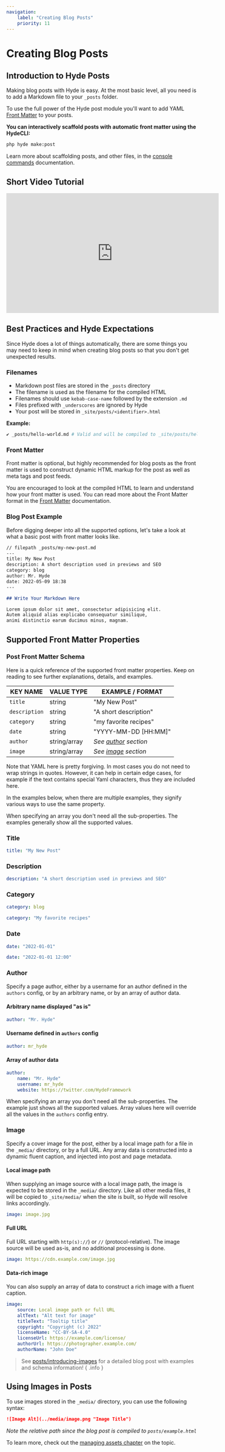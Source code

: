 ```yaml
---
navigation:
    label: "Creating Blog Posts"
    priority: 11
---
```


# Creating Blog Posts

## Introduction to Hyde Posts

Making blog posts with Hyde is easy. At the most basic level, all you need is to add a Markdown file to your `_posts` folder.

To use the full power of the Hyde post module you'll want to add YAML [Front Matter](front-matter) to your posts.

**You can interactively scaffold posts with automatic front matter using the HydeCLI:**

```bash
php hyde make:post
```
Learn more about scaffolding posts, and other files, in the [console commands](console-commands) documentation.


## Short Video Tutorial

<iframe width="560" height="315" src="https://www.youtube-nocookie.com/embed/gjpE1U527h8" title="YouTube video player" frameborder="0" allow="accelerometer; autoplay; encrypted-media; gyroscope; picture-in-picture" allowfullscreen></iframe>


## Best Practices and Hyde Expectations

Since Hyde does a lot of things automatically, there are some things you may need
to keep in mind when creating blog posts so that you don't get unexpected results.

### Filenames

- Markdown post files are stored in the `_posts` directory
- The filename is used as the filename for the compiled HTML
- Filenames should use `kebab-case-name` followed by the extension `.md`
- Files prefixed with `_underscores` are ignored by Hyde
- Your post will be stored in `_site/posts/<identifier>.html`

**Example:**

```bash
✔ _posts/hello-world.md # Valid and will be compiled to _site/posts/hello-world.html
```

### Front Matter

Front matter is optional, but highly recommended for blog posts as the front matter is used to construct dynamic HTML
markup for the post as well as meta tags and post feeds.

You are encouraged to look at the compiled HTML to learn
and understand how your front matter is used. You can read more about the Front Matter format in the [Front Matter](front-matter) documentation.

### Blog Post Example

Before digging deeper into all the supported options, let's take a look at what a basic post with front matter looks like.

```markdown
// filepath _posts/my-new-post.md
---
title: My New Post
description: A short description used in previews and SEO
category: blog
author: Mr. Hyde
date: 2022-05-09 18:38
---

## Write Your Markdown Here

Lorem ipsum dolor sit amet, consectetur adipisicing elit.
Autem aliquid alias explicabo consequatur similique,
animi distinctio earum ducimus minus, magnam.
```


## Supported Front Matter Properties

### Post Front Matter Schema

Here is a quick reference of the supported front matter properties.
Keep on reading to see further explanations, details, and examples.

| **KEY NAME**   | **VALUE TYPE** | **EXAMPLE / FORMAT**             |
|----------------|----------------|----------------------------------|
| `title`        | string         | "My New Post"                    |
| `description`  | string         | "A short description"            |
| `category`     | string         | "my favorite recipes"            |
| `date`         | string         | "YYYY-MM-DD [HH:MM]"             |
| `author`       | string/array   | _See [author](#author) section_  |
| `image`        | string/array   | _See [image](#image) section_    |

Note that YAML here is pretty forgiving. In most cases you do not need to wrap strings in quotes.
However, it can help in certain edge cases, for example if the text contains special Yaml characters, thus they are included here.

In the examples below, when there are multiple examples, they signify various ways to use the same property.

When specifying an array you don't need all the sub-properties. The examples generally show all the supported values.

### Title

```yaml
title: "My New Post"
```

### Description

```yaml
description: "A short description used in previews and SEO"
```

### Category

```yaml
category: blog
```

```yaml
category: "My favorite recipes"
```

### Date

```yaml
date: "2022-01-01"
```

```yaml
date: "2022-01-01 12:00"
```

### Author

Specify a page author, either by a username for an author defined in the `authors` config, or by an arbitrary name,
or by an array of author data.

#### Arbitrary name displayed "as is"

```yaml
author: "Mr. Hyde"
```

#### Username defined in `authors` config

```yaml
author: mr_hyde
```

#### Array of author data

```yaml
author:
    name: "Mr. Hyde"
    username: mr_hyde
    website: https://twitter.com/HydeFramework
```

When specifying an array you don't need all the sub-properties. The example just shows all the supported values.
Array values here will override all the values in the `authors` config entry.

### Image

Specify a cover image for the post, either by a local image path for a file in the `_media/` directory, or by a full URL.
Any array data is constructed into a dynamic fluent caption, and injected into post and page metadata.

#### Local image path

When supplying an image source with a local image path, the image is expected to be stored in the `_media/` directory.
Like all other media files, it will be copied to `_site/media/` when the site is built, so Hyde will resolve links accordingly.

```yaml
image: image.jpg
```

#### Full URL

Full URL starting with `http(s)://`) or `//` (protocol-relative).
The image source will be used as-is, and no additional processing is done.

```yaml
image: https://cdn.example.com/image.jpg
```

#### Data-rich image

You can also supply an array of data to construct a rich image with a fluent caption.

```yaml
image:
    source: Local image path or full URL
    altText: "Alt text for image"
    titleText: "Tooltip title"
    copyright: "Copyright (c) 2022"
    licenseName: "CC-BY-SA-4.0"
    licenseUrl: https://example.com/license/
    authorUrl: https://photographer.example.com/
    authorName: "John Doe"
```

> See [posts/introducing-images](https://hydephp.com/posts/introducing-images)
> for a detailed blog post with examples and schema information!
{ .info }


## Using Images in Posts

To use images stored in the `_media/` directory, you can use the following syntax:

```markdown
![Image Alt](../media/image.png "Image Title")
```

_Note the relative path since the blog post is compiled to `posts/example.html`_

To learn more, check out the [managing assets chapter](managing-assets#managing-images) on the topic.
